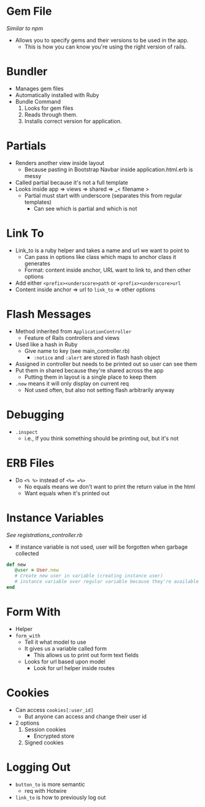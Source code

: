 # Gem File

_Similar to npm_

-  Allows you to specify gems and their versions to be used in the app.
   -  This is how you can know you're using the right version of rails.

# Bundler

-  Manages gem files
-  Automatically installed with Ruby
-  Bundle Command
   1. Looks for gem files
   2. Reads through them.
   3. Installs correct version for application.

# Partials

-  Renders another view inside layout
   -  Because pasting in Bootstrap Navbar inside application.html.erb is messy
-  Called partial because it's not a full template
-  Looks inside app => views => shared => \_< filename >
   -  Partial must start with underscore (separates this from regular templates)
      -  Can see which is partial and which is not

# Link To

-  Link_to is a ruby helper and takes a name and url we want to point to
   -  Can pass in options like class which maps to anchor class it generates
   -  Format: content inside anchor, URL want to link to, and then other options
-  Add either `<prefix><underscore>path` or `<prefix><underscore>url`
-  Content inside anchor => url to `link_to` => other options

# Flash Messages

-  Method inherited from `ApplicationController`
   -  Feature of Rails controllers and views
-  Used like a hash in Ruby
   -  Give name to key (see main_controller.rb)
      -  `:notice` and `:alert` are stored in flash hash object
-  Assigned in controller but needs to be printed out so user can see them
-  Put them in shared because they're shared across the app
   -  Putting them in layout is a single place to keep them
-  `.now` means it will only display on current req
   -  Not used often, but also not setting flash arbitrarily anyway

# Debugging

-  `.inspect`
   -  i.e., If you think something should be printing out, but it's not

# ERB Files

-  Do `<% %>` instead of `<%= =%>`
   -  No equals means we don't want to print the return value in the html
   -  Want equals when it's printed out

# Instance Variables

_See registrations_controller.rb_

-  If instance variable is not used, user will be forgotten when garbage collected

```ruby
def new
   @user = User.new
   # Create new user in variable (creating instance user)
   # instance variable over regular variable because they're available in views
end
```

# Form With

-  Helper
-  `form_with`
   -  Tell it what model to use
   -  It gives us a variable called form
      -  This allows us to print out form text fields
   -  Looks for url based upon model
      -  Look for url helper inside routes

# Cookies

-  Can access `cookies[:user_id]`
   -  But anyone can access and change their user id
-  2 options
   1. Session cookies
      -  Encrypted store
   2. Signed cookies

# Logging Out

-  `button_to` is more semantic
   -  req with Hotwire
-  `link_to` is how to previously log out
